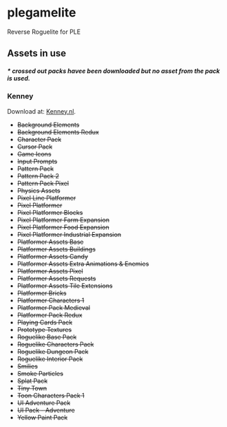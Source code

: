 # plegamelite

Reverse Roguelite for PLE

## Assets in use

##### \* crossed out packs havee been downloaded but no asset from the pack is used.

### Kenney

Download at: [Kenney.nl](https://kenney.nl/assets/category:2D?search=&sort=name).

- ~~Background Elements~~
- ~~Background Elements Redux~~
- ~~Character Pack~~
- ~~Cursor Pack~~
- ~~Game Icons~~
- ~~Input Prompts~~
- ~~Pattern Pack~~
- ~~Pattern Pack 2~~
- ~~Pattern Pack Pixel~~
- ~~Physics Assets~~
- ~~Pixel Line Platformer~~
- ~~Pixel Platformer~~
- ~~Pixel Platformer Blocks~~
- ~~Pixel Platformer Farm Expansion~~
- ~~Pixel Platformer Food Expansion~~
- ~~Pixel Platformer Industrial Expansion~~
- ~~Platformer Assets Base~~
- ~~Platformer Assets Buildings~~
- ~~Platformer Assets Candy~~
- ~~Platformer Assets Extra Animations & Enemies~~
- ~~Platformer Assets Pixel~~
- ~~Platformer Assets Requests~~
- ~~Platformer Assets Tile Extensions~~
- ~~Platformer Bricks~~
- ~~Platformer Characters 1~~
- ~~Platformer Pack Medieval~~
- ~~Platformer Pack Redux~~
- ~~Playing Cards Pack~~
- ~~Prototype Textures~~
- ~~Roguelike Base Pack~~
- ~~Roguelike Characters Pack~~
- ~~Roguelike Dungeon Pack~~
- ~~Roguelike Interior Pack~~
- ~~Smilies~~
- ~~Smoke Particles~~
- ~~Splat Pack~~
- ~~Tiny Town~~
- ~~Toon Characters Pack 1~~
- ~~UI Adventure Pack~~
- ~~UI Pack - Adventure~~
- ~~Yellow Paint Pack~~
